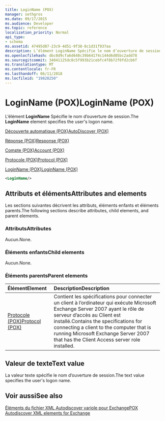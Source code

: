 ```yaml
---
title: LoginName (POX)
manager: sethgros
ms.date: 09/17/2015
ms.audience: Developer
ms.topic: reference
localization_priority: Normal
api_type:
- schema
ms.assetid: 47495d87-23c9-4d51-9f38-8c1d31f937aa
description: L’élément LoginName Spécifie le nom d’ouverture de session.
ms.openlocfilehash: dbc0d9cfa6d640c39b64174c144d6d05bc2add78
ms.sourcegitcommit: 34041125dc8c5f993b21cebfc4f8b72f0fd2cb6f
ms.translationtype: MT
ms.contentlocale: fr-FR
ms.lasthandoff: 06/11/2018
ms.locfileid: "19828250"
---
```

# <a name="loginname-pox"></a><span data-ttu-id="bf865-103">LoginName (POX)</span><span class="sxs-lookup"><span data-stu-id="bf865-103">LoginName (POX)</span></span>

<span data-ttu-id="bf865-104">L’élément **LoginName** Spécifie le nom d’ouverture de session.</span><span class="sxs-lookup"><span data-stu-id="bf865-104">The **LoginName** element specifies the user's logon name.</span></span> 
  
[<span data-ttu-id="bf865-105">Découverte automatique (POX)</span><span class="sxs-lookup"><span data-stu-id="bf865-105">AutoDiscover (POX)</span></span>](autodiscover-pox.md)
  
[<span data-ttu-id="bf865-106">Réponse (POX)</span><span class="sxs-lookup"><span data-stu-id="bf865-106">Response (POX)</span></span>](response-pox.md)
  
[<span data-ttu-id="bf865-107">Compte (POX)</span><span class="sxs-lookup"><span data-stu-id="bf865-107">Account (POX)</span></span>](account-pox.md)
  
[<span data-ttu-id="bf865-108">Protocole (POX)</span><span class="sxs-lookup"><span data-stu-id="bf865-108">Protocol (POX)</span></span>](protocol-pox.md)
  
[<span data-ttu-id="bf865-109">LoginName (POX)</span><span class="sxs-lookup"><span data-stu-id="bf865-109">LoginName (POX)</span></span>](loginname-pox.md)
  
```xml
<LoginName/>
```

## <a name="attributes-and-elements"></a><span data-ttu-id="bf865-110">Attributs et éléments</span><span class="sxs-lookup"><span data-stu-id="bf865-110">Attributes and elements</span></span>

<span data-ttu-id="bf865-111">Les sections suivantes décrivent les attributs, éléments enfants et éléments parents.</span><span class="sxs-lookup"><span data-stu-id="bf865-111">The following sections describe attributes, child elements, and parent elements.</span></span>
  
### <a name="attributes"></a><span data-ttu-id="bf865-112">Attributs</span><span class="sxs-lookup"><span data-stu-id="bf865-112">Attributes</span></span>

<span data-ttu-id="bf865-113">Aucun.</span><span class="sxs-lookup"><span data-stu-id="bf865-113">None.</span></span>
  
### <a name="child-elements"></a><span data-ttu-id="bf865-114">Éléments enfants</span><span class="sxs-lookup"><span data-stu-id="bf865-114">Child elements</span></span>

<span data-ttu-id="bf865-115">Aucun.</span><span class="sxs-lookup"><span data-stu-id="bf865-115">None.</span></span>
  
### <a name="parent-elements"></a><span data-ttu-id="bf865-116">Éléments parents</span><span class="sxs-lookup"><span data-stu-id="bf865-116">Parent elements</span></span>

|<span data-ttu-id="bf865-117">**Élément**</span><span class="sxs-lookup"><span data-stu-id="bf865-117">**Element**</span></span>|<span data-ttu-id="bf865-118">**Description**</span><span class="sxs-lookup"><span data-stu-id="bf865-118">**Description**</span></span>|
|:-----|:-----|
|[<span data-ttu-id="bf865-119">Protocole (POX)</span><span class="sxs-lookup"><span data-stu-id="bf865-119">Protocol (POX)</span></span>](protocol-pox.md) <br/> |<span data-ttu-id="bf865-120">Contient les spécifications pour connecter un client à l’ordinateur qui exécute Microsoft Exchange Server 2007 ayant le rôle de serveur d’accès au Client est installé.</span><span class="sxs-lookup"><span data-stu-id="bf865-120">Contains the specifications for connecting a client to the computer that is running Microsoft Exchange Server 2007 that has the Client Access server role installed.</span></span>  <br/> |
   
## <a name="text-value"></a><span data-ttu-id="bf865-121">Valeur de texte</span><span class="sxs-lookup"><span data-stu-id="bf865-121">Text value</span></span>

<span data-ttu-id="bf865-122">La valeur texte spécifie le nom d’ouverture de session.</span><span class="sxs-lookup"><span data-stu-id="bf865-122">The text value specifies the user's logon name.</span></span>
  
## <a name="see-also"></a><span data-ttu-id="bf865-123">Voir aussi</span><span class="sxs-lookup"><span data-stu-id="bf865-123">See also</span></span>



[<span data-ttu-id="bf865-124">Éléments du fichier XML Autodiscover variole pour Exchange</span><span class="sxs-lookup"><span data-stu-id="bf865-124">POX Autodiscover XML elements for Exchange</span></span>](pox-autodiscover-xml-elements-for-exchange.md)


